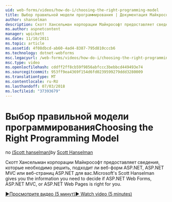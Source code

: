```yaml
---
uid: web-forms/videos/how-do-i/choosing-the-right-programming-model
title: Выбор правильной модели программирования | Документация Майкрософт
author: shanselman
description: Скотт Хансельман корпорации Майкрософт предоставляет сведения, которые необходимо решить, подходит ли веб-форм ASP.NET, ASP.NET MVC или веб-страниц ASP.NET для вас.
ms.author: aspnetcontent
manager: wpickett
ms.date: 11/10/2011
ms.topic: article
ms.assetid: 4f08dbcd-ab60-4ad4-8387-795d810cccb6
ms.technology: dotnet-webforms
msc.legacyurl: /web-forms/videos/how-do-i/choosing-the-right-programming-model
msc.type: video
ms.openlocfilehash: cddff2ff8cb59f9856abfccc3bebbcd449493e74
ms.sourcegitcommit: 953ff9ea4369f154d6fd0239599279ddd3280009
ms.translationtype: MT
ms.contentlocale: ru-RU
ms.lasthandoff: 07/03/2018
ms.locfileid: "37393679"
---
```

<a name="choosing-the-right-programming-model"></a><span data-ttu-id="07647-103">Выбор правильной модели программирования</span><span class="sxs-lookup"><span data-stu-id="07647-103">Choosing the Right Programming Model</span></span>
====================
<span data-ttu-id="07647-104">по [(Scott hanselman)](https://github.com/shanselman)</span><span class="sxs-lookup"><span data-stu-id="07647-104">by [Scott Hanselman](https://github.com/shanselman)</span></span>

<span data-ttu-id="07647-105">Скотт Хансельман корпорации Майкрософт предоставляет сведения, которые необходимо решить, подходит ли веб-форм ASP.NET, ASP.NET MVC или веб-страниц ASP.NET для вас.</span><span class="sxs-lookup"><span data-stu-id="07647-105">Microsoft's Scott Hanselman gives you the information you need to decide if ASP.NET Web Forms, ASP.NET MVC, or ASP.NET Web Pages is right for you.</span></span>

[<span data-ttu-id="07647-106">&#9654;Просмотрите видео (5 минут)</span><span class="sxs-lookup"><span data-stu-id="07647-106">&#9654; Watch video (5 minutes)</span></span>](https://channel9.msdn.com/Blogs/ASP-NET-Site-Videos/choosing-the-right-programming-model)
